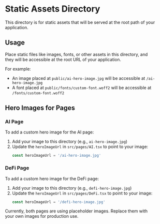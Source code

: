# Static Assets Directory

This directory is for static assets that will be served at the root path of your application.

## Usage

Place static files like images, fonts, or other assets in this directory, and they will be accessible at the root URL of your application.

For example:
- An image placed at `public/ai-hero-image.jpg` will be accessible at `/ai-hero-image.jpg`
- A font placed at `public/fonts/custom-font.woff2` will be accessible at `/fonts/custom-font.woff2`

## Hero Images for Pages

### AI Page
To add a custom hero image for the AI page:
1. Add your image to this directory (e.g., `ai-hero-image.jpg`)
2. Update the `heroImageUrl` in `src/pages/AI.tsx` to point to your image:
   ```typescript
   const heroImageUrl = '/ai-hero-image.jpg'
   ```

### DeFi Page
To add a custom hero image for the DeFi page:
1. Add your image to this directory (e.g., `defi-hero-image.jpg`)
2. Update the `heroImageUrl` in `src/pages/DeFi.tsx` to point to your image:
   ```typescript
   const heroImageUrl = '/defi-hero-image.jpg'
   ```

Currently, both pages are using placeholder images. Replace them with your own images for production use.